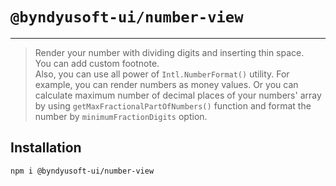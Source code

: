 # `@byndyusoft-ui/number-view`

---

> Render your number with dividing digits and inserting thin space.<br />
> You can add custom footnote.<br />
> Also, you can use all power of `Intl.NumberFormat()` utility.
> For example, you can render numbers as money values.
> Or you can calculate maximum number of decimal places of your numbers' array by using `getMaxFractionalPartOfNumbers()` function and format the number by `minimumFractionDigits` option.

## Installation

```
npm i @byndyusoft-ui/number-view
```

